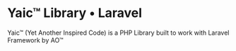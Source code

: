 # Yaic™ Library • Laravel
 Yaic™ (Yet Another Inspired Code) is a PHP Library built to work with Laravel Framework by AO™
